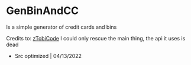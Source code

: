# GenBinAndCC

Is a simple generator of credit cards and bins

Credits to: [zTobiCode](https://github.com/zTobiCode/AIO.py)
I could only rescue the main thing, the api it uses is dead

- Src optimized | 04/13/2022
